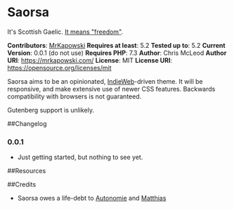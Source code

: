 # Saorsa

It's Scottish Gaelic. [It means "freedom"](https://www.wordsense.eu/saorsa/).

**Contributors**: [MrKapowski](https://github.com/MrKapowski/)
**Requires at least**: 5.2
**Tested up to**: 5.2
**Current Version**: 0.0.1 (do not use)
**Requires PHP**: 7.3
**Author**: Chris McLeod
**Author URI**: https://mrkapowski.com/
**License**: MIT
**License URI**: https://opensource.org/licenses/mit

Saorsa aims to be an opinionated, [IndieWeb](https://indieweb.org/)-driven theme. It will be responsive, and make extensive use of newer CSS features. Backwards compatibility with browsers is not guaranteed.

Gutenberg support is unlikely.

##Changelog

### 0.0.1
* Just getting started, but nothing to see yet.

##Resources

##Credits
* Saorsa owes a life-debt to [Autonomie](https://indieweb.org/Autonomie) and [Matthias](https://notiz.blog/)